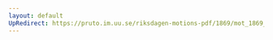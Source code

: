 ```yaml
---
layout: default
UpRedirect: https://pruto.im.uu.se/riksdagen-motions-pdf/1869/mot_1869__ak__209.pdf
---
```

